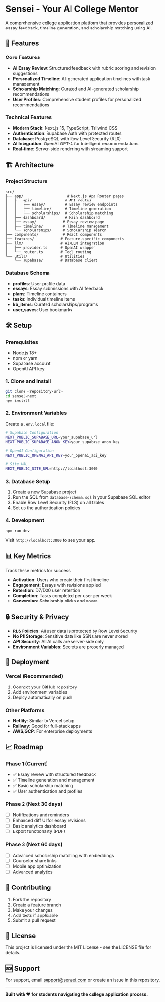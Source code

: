 # Sensei - Your AI College Mentor

A comprehensive college application platform that provides personalized essay feedback, timeline generation, and scholarship matching using AI.

## 🚀 Features

### Core Features
- **AI Essay Review**: Structured feedback with rubric scoring and revision suggestions
- **Personalized Timeline**: AI-generated application timelines with task management
- **Scholarship Matching**: Curated and AI-generated scholarship recommendations
- **User Profiles**: Comprehensive student profiles for personalized recommendations

### Technical Features
- **Modern Stack**: Next.js 15, TypeScript, Tailwind CSS
- **Authentication**: Supabase Auth with protected routes
- **Database**: PostgreSQL with Row Level Security (RLS)
- **AI Integration**: OpenAI GPT-4 for intelligent recommendations
- **Real-time**: Server-side rendering with streaming support

## 🏗️ Architecture

### Project Structure
```
src/
├── app/                    # Next.js App Router pages
│   ├── api/               # API routes
│   │   ├── essay/         # Essay review endpoints
│   │   ├── timeline/      # Timeline generation
│   │   └── scholarships/  # Scholarship matching
│   ├── dashboard/         # Main dashboard
│   ├── essay/            # Essay review page
│   ├── timeline/         # Timeline management
│   └── scholarships/     # Scholarship search
├── components/           # React components
├── features/            # Feature-specific components
├── llm/                 # AI/LLM integration
│   ├── provider.ts      # OpenAI wrapper
│   └── router.ts        # Tool routing
└── utils/               # Utilities
    └── supabase/        # Database client
```

### Database Schema
- **profiles**: User profile data
- **essays**: Essay submissions with AI feedback
- **plans**: Timeline containers
- **tasks**: Individual timeline items
- **kb_items**: Curated scholarships/programs
- **user_saves**: User bookmarks

## 🛠️ Setup

### Prerequisites
- Node.js 18+ 
- npm or yarn
- Supabase account
- OpenAI API key

### 1. Clone and Install
```bash
git clone <repository-url>
cd sensei-next
npm install
```

### 2. Environment Variables
Create a `.env.local` file:
```bash
# Supabase Configuration
NEXT_PUBLIC_SUPABASE_URL=your_supabase_url
NEXT_PUBLIC_SUPABASE_ANON_KEY=your_supabase_anon_key

# OpenAI Configuration
NEXT_PUBLIC_OPENAI_API_KEY=your_openai_api_key

# Site URL
NEXT_PUBLIC_SITE_URL=http://localhost:3000
```

### 3. Database Setup
1. Create a new Supabase project
2. Run the SQL from `database-schema.sql` in your Supabase SQL editor
3. Enable Row Level Security (RLS) on all tables
4. Set up the authentication policies

### 4. Development
```bash
npm run dev
```

Visit `http://localhost:3000` to see your app.

## 📊 Key Metrics

Track these metrics for success:
- **Activation**: Users who create their first timeline
- **Engagement**: Essays with revisions applied
- **Retention**: D7/D30 user retention
- **Completion**: Tasks completed per user per week
- **Conversion**: Scholarship clicks and saves

## 🔒 Security & Privacy

- **RLS Policies**: All user data is protected by Row Level Security
- **No PII Storage**: Sensitive data like SSNs are never stored
- **API Security**: All AI calls are server-side only
- **Environment Variables**: Secrets are properly managed

## 🚀 Deployment

### Vercel (Recommended)
1. Connect your GitHub repository
2. Add environment variables
3. Deploy automatically on push

### Other Platforms
- **Netlify**: Similar to Vercel setup
- **Railway**: Good for full-stack apps
- **AWS/GCP**: For enterprise deployments

## 📈 Roadmap

### Phase 1 (Current)
- ✅ Essay review with structured feedback
- ✅ Timeline generation and management
- ✅ Basic scholarship matching
- ✅ User authentication and profiles

### Phase 2 (Next 30 days)
- [ ] Notifications and reminders
- [ ] Enhanced diff UI for essay revisions
- [ ] Basic analytics dashboard
- [ ] Export functionality (PDF)

### Phase 3 (Next 60 days)
- [ ] Advanced scholarship matching with embeddings
- [ ] Counselor share links
- [ ] Mobile app optimization
- [ ] Advanced analytics

## 🤝 Contributing

1. Fork the repository
2. Create a feature branch
3. Make your changes
4. Add tests if applicable
5. Submit a pull request

## 📄 License

This project is licensed under the MIT License - see the LICENSE file for details.

## 🆘 Support

For support, email support@sensei.com or create an issue in this repository.

---

**Built with ❤️ for students navigating the college application process.**
